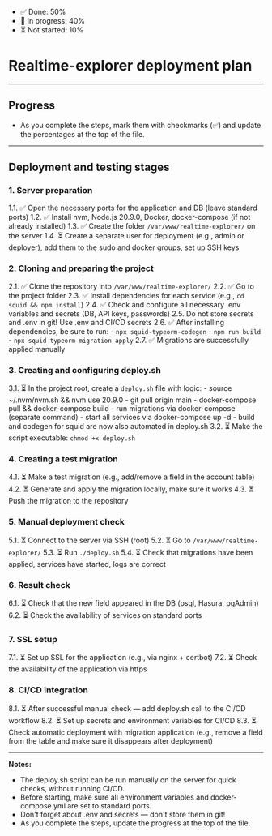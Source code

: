 - ✅ Done: 50%
- 🚀 In progress: 40%
- ⏳ Not started: 10%

# Realtime-explorer deployment plan

---

## Progress

- As you complete the steps, mark them with checkmarks (✅) and update the percentages at the top of the file.

---

## Deployment and testing stages

### 1. Server preparation
  1.1. ✅ Open the necessary ports for the application and DB (leave standard ports)
  1.2. ✅ Install nvm, Node.js 20.9.0, Docker, docker-compose (if not already installed)
  1.3. ✅ Create the folder `/var/www/realtime-explorer/` on the server
  1.4. ⏳ Create a separate user for deployment (e.g., admin or deployer), add them to the sudo and docker groups, set up SSH keys

### 2. Cloning and preparing the project
  2.1. ✅ Clone the repository into `/var/www/realtime-explorer/`
  2.2. ✅ Go to the project folder
  2.3. ✅ Install dependencies for each service (e.g., `cd squid && npm install`)
  2.4. ✅ Check and configure all necessary .env variables and secrets (DB, API keys, passwords)
  2.5. Do not store secrets and .env in git! Use .env and CI/CD secrets
  2.6. ✅ After installing dependencies, be sure to run:
    - `npx squid-typeorm-codegen`
    - `npm run build`
    - `npx squid-typeorm-migration apply`
  2.7. ✅ Migrations are successfully applied manually

### 3. Creating and configuring deploy.sh
  3.1. ⏳ In the project root, create a `deploy.sh` file with logic:
    - source ~/.nvm/nvm.sh && nvm use 20.9.0
    - git pull origin main
    - docker-compose pull && docker-compose build
    - run migrations via docker-compose (separate command)
    - start all services via docker-compose up -d
    - build and codegen for squid are now also automated in deploy.sh
  3.2. ⏳ Make the script executable: `chmod +x deploy.sh`

### 4. Creating a test migration
  4.1. ⏳ Make a test migration (e.g., add/remove a field in the account table)
  4.2. ⏳ Generate and apply the migration locally, make sure it works
  4.3. ⏳ Push the migration to the repository

### 5. Manual deployment check
  5.1. ⏳ Connect to the server via SSH (root)
  5.2. ⏳ Go to `/var/www/realtime-explorer/`
  5.3. ⏳ Run `./deploy.sh`
  5.4. ⏳ Check that migrations have been applied, services have started, logs are correct

### 6. Result check
  6.1. ⏳ Check that the new field appeared in the DB (psql, Hasura, pgAdmin)
  6.2. ⏳ Check the availability of services on standard ports

### 7. SSL setup
  7.1. ⏳ Set up SSL for the application (e.g., via nginx + certbot)
  7.2. ⏳ Check the availability of the application via https

### 8. CI/CD integration
  8.1. ⏳ After successful manual check — add deploy.sh call to the CI/CD workflow
  8.2. ⏳ Set up secrets and environment variables for CI/CD
  8.3. ⏳ Check automatic deployment with migration application (e.g., remove a field from the table and make sure it disappears after deployment)

---

**Notes:**
- The deploy.sh script can be run manually on the server for quick checks, without running CI/CD.
- Before starting, make sure all environment variables and docker-compose.yml are set to standard ports.
- Don't forget about .env and secrets — don't store them in git!
- As you complete the steps, update the progress at the top of the file. 